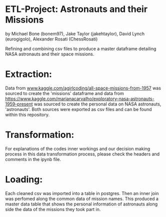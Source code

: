 # ETL-Project: Astronauts and their Missions

by Michael Bone (bonem97), Jake Taylor (jakehtaylor), David Lynch (eurogigolo), Alexander Rosati (ChessRosati)

Refining and combining csv files to produce a master dataframe detailing NASA astronauts and their space missions.

# Extraction:
Data from www.kaggle.com/agirlcoding/all-space-missions-from-1957 was sourced to create the 'missions' dataframe and data from https://www.kaggle.com/marianacarvalho/exploratory-nasa-astronauts-1959-present was sourced to create the personal data on NASA astronauts, 'astronauts'. Both sources were exported as csv files and can be found within this repository.

# Transformation: 
For explanations of the codes inner workings and our decision making process in this data transformation process, please check the headers and comments in the ipynb file. 

# Loading:
Each cleaned csv was imported into a table in postgres. Then an inner join was perfomed along the common data of mission names. This produced a master data table that shows the personal information of astronauts along side the data of the missions they took part in.
